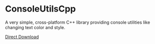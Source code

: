 # ConsoleUtilsCpp
A very simple, cross-platform C++ library providing console utilities like changing text color and style.

[Direct Download](https://drive.google.com/uc?export=download&id=1B2DkYNsyjOZPDOPsJVqPmBIYXiimnMF0)
